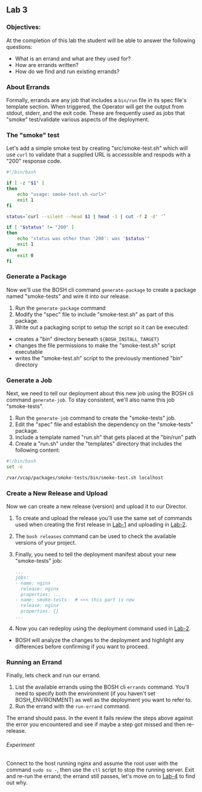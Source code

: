 ## Lab 3
### Objectives:
At the completion of this lab the student will be able to answer the following questions:

* What is an errand and what are they used for?
* How are errands written?
* How do we find and run existing errands?

### About Errands
Formally, errands are any job that includes a `bin/run` file in its spec file's template section.  When triggered, the Operator will get the output from stdout, stderr, and the exit code. These are frequently used as jobs that "smoke" test/validate various aspects of the deployment.

### The "smoke" test
Let's add a simple smoke test by creating "src/smoke-test.sh" which will use `curl` to validate that a supplied URL is accesssible and respods with a "200" response code.

```bash
#!/bin/bash

if [ -z "$1" ]
then
    echo "usage: smoke-test.sh <url>"
    exit 1
fi

status=`curl --silent --head $1 | head -1 | cut -f 2 -d' '`

if [ "$status" != "200" ]
then
    echo "status was other than '200': was '$status'"
    exit 1
else
    exit 0
fi
```

### Generate a Package
Now we'll use the BOSH cli command `generate-package` to create a package named "smoke-tests" and wire it into our release.

1. Run the `generate-package` command
2. Modify the "spec" file to include "smoke-test.sh" as part of this package.
3. Write out a packaging script to setup the script so it can be executed:
  - creates a "bin" directory beneath `${BOSH_INSTALL_TARGET}`
  - changes the file permissions to make the "smoke-test.sh" script executable
  - writes the "smoke-test.sh" script to the previously mentioned "bin" directory


### Generate a Job
Next, we need to tell our deployment about this new job using the BOSH cli command `generate-job`. To stay consistent, we'll also name this job "smoke-tests".

1. Run the `generate-job` command to create the "smoke-tests" job.
2. Edit the "spec" file and establish the dependency on the "smoke-tests" package.
3. Include a template named "run.sh" that gets placed at the "bin/run" path
4. Create a "run.sh" under the "templates" directory that includes the following content:

  ```bash
  #!/bin/bash
  set -e

  /var/vcap/packages/smoke-tests/bin/smoke-test.sh localhost
  ```

### Create a New Release and Upload
Now we can create a new release (version) and upload it to our Director.

1. To create and upload the release you'll use the same set of commands used when creating the first release in [Lab-1](../lab-1/README.md) and uploading in [Lab-2](../lab-2/README.md).
2. The `bosh releases` command can be used to check the available versions of your project.
3. Finally, you need to tell the deployment manifest about your new "smoke-tests" job:

	```yaml
	...
	jobs:
	- name: nginx
	  release: nginx
	  properties: ...
	- name: smoke-tests   # <<< this part is new
	  release: nginx
	  properties: {}
	...
	```
4. Now you can redeploy using the deployment command used in [Lab-2](../lab-2/README.md).
  - BOSH will analyze the changes to the deployment and highlight any differences before confirming if you want to proceed.

### Running an Errand
Finally, lets check and run our errand.

1. List the available errands using the BOSH cli `errands` command. You'll need to specify both the environment (if you haven't set BOSH_ENVIRONMENT) as well as the deployment you want to refer to.
2. Run the errand with the `run-errand` command.

The errand should pass. In the event it fails review the steps above against the error you encountered and see if maybe a step got missed and then re-release.

###### Experiment
Connect to the host running nginx and assume the root user with the command `sudo su -`, then use the `ctl` script to stop the running server. Exit and re-run the errand; the errand still passes, let's move on to [Lab-4](../lab-4/README.md) to find out why.